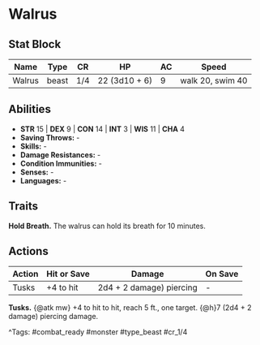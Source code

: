 # Walrus

## Stat Block

| Name | Type | CR | HP | AC | Speed |
|------|------|----|----|----|-------|
| Walrus | beast | 1/4 | 22 (3d10 + 6) | 9 | walk 20, swim 40 |

## Abilities

- **STR** 15 | **DEX** 9 | **CON** 14 | **INT** 3 | **WIS** 11 | **CHA** 4
- **Saving Throws:** -  
- **Skills:** -  
- **Damage Resistances:** -  
- **Condition Immunities:** -  
- **Senses:** -  
- **Languages:** -

## Traits

**Hold Breath.** The walrus can hold its breath for 10 minutes.


## Actions

| Action | Hit or Save | Damage | On Save |
|--------|--------------|--------|----------|
| Tusks | +4 to hit | 2d4 + 2 damage) piercing | - |

**Tusks.** {@atk mw} +4 to hit to hit, reach 5 ft., one target. {@h}7 (2d4 + 2 damage) piercing damage.


^Tags: #combat_ready #monster #type_beast #cr_1/4
